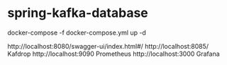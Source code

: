 # spring-kafka-database


docker-compose -f docker-compose.yml up -d     

http://localhost:8080/swagger-ui/index.html#/
http://localhost:8085/ Kafdrop
http://localhost:9090 Prometheus
http://localhost:3000 Grafana